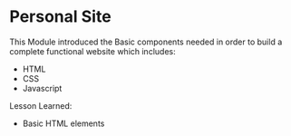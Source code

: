 # Personal Site
This Module introduced the Basic components needed in order to build a complete functional website which includes:

* HTML
* CSS
* Javascript

Lesson Learned:

* Basic HTML elements
